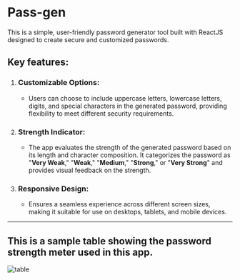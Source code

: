 # Pass-gen

This is a simple, user-friendly password generator tool built with ReactJS designed to create secure and customized passwords.

## Key features:
 1. ### Customizable Options: 
    - Users can choose to include uppercase letters, lowercase letters, digits, and special characters in the generated password, providing flexibility to meet different security requirements.

 2. ### Strength Indicator: 
    - The app evaluates the strength of the generated password based on its length and character composition. It categorizes the password as "**Very Weak**," "**Weak**," "**Medium**," "**Strong**," or "**Very Strong**" and provides visual feedback on the strength.

 3. ### Responsive Design: 
    - Ensures a seamless experience across different screen sizes, making it suitable for use on desktops, tablets, and mobile devices.
<hr>

## This is a sample table showing the password strength meter used in this app.

![table](https://github.com/user-attachments/assets/7f10adf5-f2e3-4328-9af6-648bc1600ff3)


